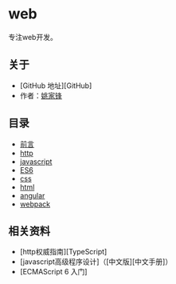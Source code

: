 # web

专注web开发。

## 关于

- [GitHub 地址][GitHub]
- 作者：[姚家锋](https://github.com/yaojiafeng)

## 目录

- [前言](README.md)
- [http](https://github.com/yaojiafeng/web/blob/master/http/README.md)
- [javascript](https://github.com/yaojiafeng/web/tree/master/JavaScript)
- [ES6]()
- [css](advanced/README.md) 
- [html](engineering/README.md)
- [angular](engineering/lint.md)
- [webpack](thanks/README.md)

## 相关资料

- [http权威指南][TypeScript]
- [javascript高级程序设计]（[中文版][中文手册]）
- [ECMAScript 6 入门]

